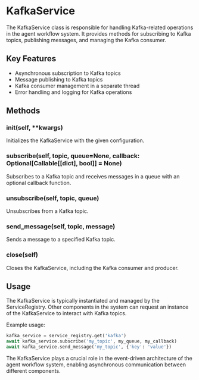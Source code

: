 # KafkaService

The KafkaService class is responsible for handling Kafka-related operations in the agent workflow system. It provides methods for subscribing to Kafka topics, publishing messages, and managing the Kafka consumer.

## Key Features

- Asynchronous subscription to Kafka topics
- Message publishing to Kafka topics
- Kafka consumer management in a separate thread
- Error handling and logging for Kafka operations

## Methods

### __init__(self, **kwargs)
Initializes the KafkaService with the given configuration.

### subscribe(self, topic, queue=None, callback: Optional[Callable[[dict], bool]] = None)
Subscribes to a Kafka topic and receives messages in a queue with an optional callback function.

### unsubscribe(self, topic, queue)
Unsubscribes from a Kafka topic.

### send_message(self, topic, message)
Sends a message to a specified Kafka topic.

### close(self)
Closes the KafkaService, including the Kafka consumer and producer.

## Usage

The KafkaService is typically instantiated and managed by the ServiceRegistry. Other components in the system can request an instance of the KafkaService to interact with Kafka topics.

Example usage:

```python
kafka_service = service_registry.get('kafka')
await kafka_service.subscribe('my_topic', my_queue, my_callback)
await kafka_service.send_message('my_topic', {'key': 'value'})
```

The KafkaService plays a crucial role in the event-driven architecture of the agent workflow system, enabling asynchronous communication between different components.
